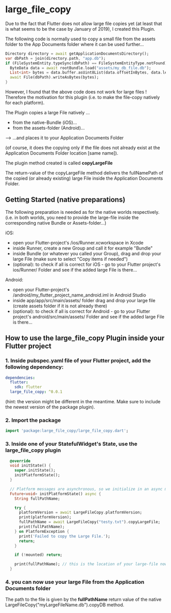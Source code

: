 # large_file_copy

Due to the fact that Flutter does not allow large file copies yet (at least that is what seems to be the case by January of 2019), I created this Plugin.

The following code is normally used to copy a small file from the assets folder to the App Documents folder where it can be used further...

```dart
Directory directory = await getApplicationDocumentsDirectory();
var dbPath = join(directory.path, "app.db");
if (FileSystemEntity.typeSync(dbPath) == FileSystemEntityType.notFound) {
  ByteData data = await rootBundle.load("assets/my_db_file.db");
  List<int> bytes = data.buffer.asUint8List(data.offsetInBytes, data.lengthInBytes);
  await File(dbPath).writeAsBytes(bytes);
}
```
However, I found that the above code does not work for large files !
Therefore the motivation for this plugin (i.e. to make the file-copy natively for each platform).

The Plugin copies a large File natively ...
- from the native-Bundle (iOS)...
- from the assets-folder (Android)...

--> ...and places it to your Application Documents Folder

(of course, it does the copying only if the file does not already exist at the Application Documents Folder location [same name]).

The plugin method created is called **copyLargeFile**

The return-value of the copyLargeFile method delivers the fullNamePath of the copied (or already existing) large File inside the Application Documents Folder.

## Getting Started (native preparations)

The following preparation is needed as for the native worlds respectively.
(i.e. in both worlds, you need to provide the large-file inside the corresponding native Bundle or Assets-folder...)

iOS:
- open your Flutter-project's /ios/Runner.xcworkspace in Xcode
- inside Runner, create a new Group and call it for example "Bundle"
- inside Bundle (or whatever you called your Group), drag and drop your large File (make sure to select "Copy items if needed")
- (optional): to check if all is correct for iOS - go to your Flutter project's ios/Runner/ Folder and see if the added large File is there...

Android:

- open your Flutter-project's /android/my_flutter_project_name_android.iml in Android Studio
- inside app/app/src/main/assets/ folder drag and drop your large file (create assets folder if it is not already there)
- (optional): to check if all is correct for Android - go to your Flutter project's android/src/main/assets/ Folder and see if the added large File is there...

## How to use the large_file_copy Plugin inside your Flutter project

### 1. Inside pubspec.yaml file of your Flutter project, add the following dependency:

```yaml
dependencies:
  flutter:
    sdk: flutter
  large_file_copy: ^0.0.1
```
(hint: the version might be different in the meantime. Make sure to include the newest version of the package plugin).

### 2. Import the package

```dart
import 'package:large_file_copy/large_file_copy.dart';
```

### 3. Inside one of your StatefulWidget's State, use the **large_file_copy** plugin

```dart
  @override
  void initState() {
    super.initState();
    initPlatformState();
  }

  // Platform messages are asynchronous, so we initialize in an async method.
  Future<void> initPlatformState() async {
    String fullPathName;

    try {
      platformVersion = await LargeFileCopy.platformVersion;
      print(platformVersion);
      fullPathName = await LargeFileCopy("testy.txt").copyLargeFile;
      print(fullPathName);
    } on PlatformException {
      print('Failed to copy the Large File.');
      return;
    }

    if (!mounted) return;

    print(fullPathName); // this is the location of your large-file now. Use it for anything in your Flutter app.
  }
```

### 4. you can now use your large File from the Application Documents folder 

The path to the file is given by the **fullPathName** return value of the native LargeFileCopy("myLargeFileName.db").copyDB method.
